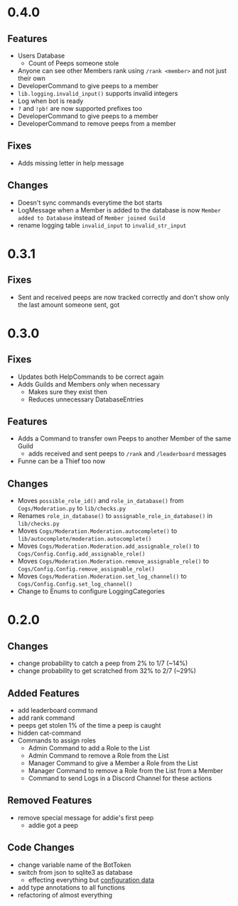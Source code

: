 # 0.4.0
## Features

- Users Database
  - Count of Peeps someone stole
- Anyone can see other Members rank using `/rank <member>` and not just their own
- DeveloperCommand to give peeps to a member
- `lib.logging.invalid_input()` supports invalid integers
- Log when bot is ready
- `?` and `!pb!` are now supported prefixes too
- DeveloperCommand to give peeps to a member
- DeveloperCommand to remove peeps from a member

## Fixes

- Adds missing letter in help message

## Changes

- Doesn't sync commands everytime the bot starts
- LogMessage when a Member is added to the database is now `Member added to Database` instead of `Member joined Guild`
- rename logging table `invalid_input` to `invalid_str_input`

# 0.3.1
## Fixes

- Sent and received peeps are now tracked correctly and don't show only the last amount someone sent, got

# 0.3.0
## Fixes

- Updates both HelpCommands to be correct again
- Adds Guilds  and Members only when necessary
  - Makes sure they exist then
  - Reduces unnecessary DatabaseEntries

## Features

- Adds a Command to transfer own Peeps to another Member of the same Guild
  - adds received and sent peeps to `/rank` and `/leaderboard` messages
- Funne can be a Thief too now

## Changes

- Moves `possible_role_id()` and `role_in_database()` from `Cogs/Moderation.py` to `lib/checks.py`
- Renames `role_in_database()` to `assignable_role_in_database()` in `lib/checks.py`
- Moves `Cogs/Moderation.Moderation.autocomplete()` to `lib/autocomplete/moderation.autocomplete()`
- Moves `Cogs/Moderation.Moderation.add_assignable_role()` to `Cogs/Config.Config.add_assignable_role()`
- Moves `Cogs/Moderation.Moderation.remove_assignable_role()` to `Cogs/Config.Config.remove_assignable_role()`
- Moves `Cogs/Moderation.Moderation.set_log_channel()` to `Cogs/Config.Config.set_log_channel()`
- Change to Enums to configure LoggingCategories

# 0.2.0
## Changes

- change probability to catch a peep from 2% to 1/7 (~14%)
- change probability to get scratched from 32% to 2/7 (~29%)

## Added Features

- add leaderboard command
- add rank command
- peeps get stolen 1% of the time a peep is caught
- hidden cat-command
- Commands to assign roles
  - Admin Command to add a Role to the List
  - Admin Command to remove a Role from the List
  - Manager Command to give a Member a Role from the List
  - Manager Command to remove a Role from the List from a Member
  - Command to send Logs in a Discord Channel for these actions

## Removed Features

- remove special message for addie's first peep
  - addie got a peep

## Code Changes

- change variable name of the BotToken
- switch from json to sqlite3 as database
  - effecting everything but [configuration data](config.json)
- add type annotations to all functions
- refactoring of almost everything
